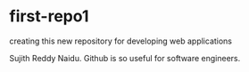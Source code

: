 # first-repo1
creating this new repository for developing web applications

Sujith Reddy Naidu. Github is so useful for software engineers.
